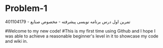 # Problem-1
تمرین اول درس برنامه نویسی پیشرفته - مخصوص صنایع - 401104179

#Welcome to my new code!
#This is my first time using Github and I hope I was able to achieve a reasonable beginner's level in it to showcase my code and wiki in.
